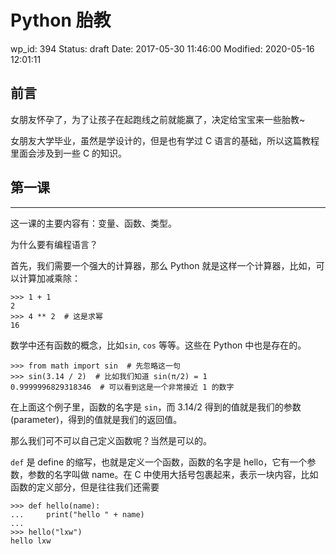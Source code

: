 # Python 胎教


wp_id: 394
Status: draft
Date: 2017-05-30 11:46:00
Modified: 2020-05-16 12:01:11


## 前言

女朋友怀孕了，为了让孩子在起跑线之前就能赢了，决定给宝宝来一些胎教~

女朋友大学毕业，虽然是学设计的，但是也有学过 C 语言的基础，所以这篇教程里面会涉及到一些 C 的知识。

## 第一课
------

这一课的主要内容有：变量、函数、类型。

为什么要有编程语言？

首先，我们需要一个强大的计算器，那么 Python 就是这样一个计算器，比如，可以计算加减乘除：

```
>>> 1 + 1
2
>>> 4 ** 2  # 这是求幂
16
```

数学中还有函数的概念，比如`sin`, `cos` 等等。这些在 Python 中也是存在的。

```
>>> from math import sin  # 先忽略这一句
>>> sin(3.14 / 2)  # 比如我们知道 sin(π/2) = 1
0.9999996829318346  # 可以看到这是一个非常接近 1 的数字
```

在上面这个例子里，函数的名字是 `sin`，而 3.14/2 得到的值就是我们的参数(parameter)，得到的值就是我们的返回值。

那么我们可不可以自己定义函数呢？当然是可以的。

`def` 是 define 的缩写，也就是定义一个函数，函数的名字是 hello，它有一个参数，参数的名字叫做 name。在 C 中使用大括号包裹起来，表示一块内容，比如函数的定义部分，但是往往我们还需要

```
>>> def hello(name):
...     print("hello " + name)
...
>>> hello("lxw")
hello lxw
```